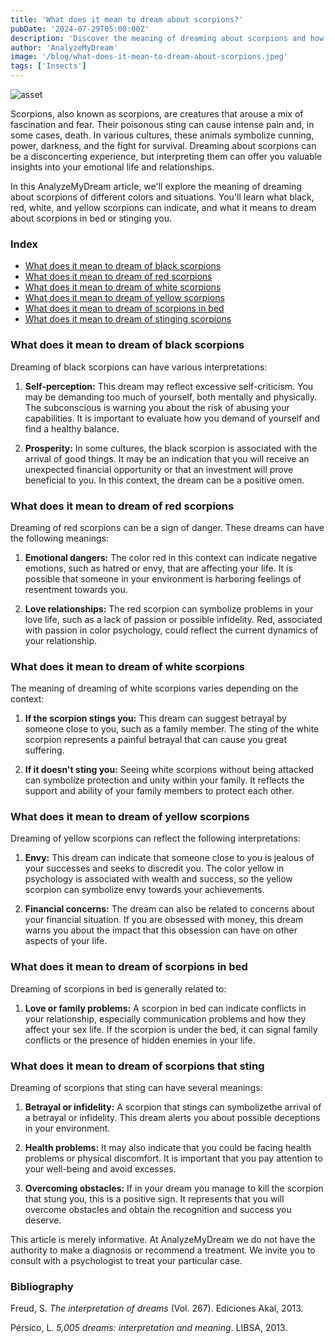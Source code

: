 ```yaml
---
title: 'What does it mean to dream about scorpions?'
pubDate: '2024-07-29T05:00:00Z'
description: 'Discover the meaning of dreaming about scorpions and how these dreams can reflect your emotions, concerns, and personal relationships.'
author: 'AnalyzeMyDream'
image: '/blog/what-does-it-mean-to-dream-about-scorpions.jpeg'
tags: ['Insects']
---
```


![asset](/blog/what-does-it-mean-to-dream-about-scorpions.jpeg)

Scorpions, also known as scorpions, are creatures that arouse a mix of fascination and fear. Their poisonous sting can cause intense pain and, in some cases, death. In various cultures, these animals symbolize cunning, power, darkness, and the fight for survival. Dreaming about scorpions can be a disconcerting experience, but interpreting them can offer you valuable insights into your emotional life and relationships.

In this AnalyzeMyDream article, we'll explore the meaning of dreaming about scorpions of different colors and situations. You'll learn what black, red, white, and yellow scorpions can indicate, and what it means to dream about scorpions in bed or stinging you.

### Index

- [What does it mean to dream of black scorpions](#what-does-it-mean-to-dream-of-black-scorpions)
- [What does it mean to dream of red scorpions](#what-does-it-mean-to-dream-of-red-scorpions)
- [What does it mean to dream of white scorpions](#what-does-it-mean-to-dream-of-white-scorpions)
- [What does it mean to dream of yellow scorpions](#what-does-it-mean-to-dream-of-yellow-scorpions)
- [What does it mean to dream of scorpions in bed](#what-does-it-mean-to-dream-of-scorpions-in-bed)
- [What does it mean to dream of stinging scorpions](#what-does-it-mean-to-dream-of-stinging-scorpions)

### What does it mean to dream of black scorpions

Dreaming of black scorpions can have various interpretations:

1. **Self-perception:** This dream may reflect excessive self-criticism. You may be demanding too much of yourself, both mentally and physically. The subconscious is warning you about the risk of abusing your capabilities. It is important to evaluate how you demand of yourself and find a healthy balance.

2. **Prosperity:** In some cultures, the black scorpion is associated with the arrival of good things. It may be an indication that you will receive an unexpected financial opportunity or that an investment will prove beneficial to you. In this context, the dream can be a positive omen.

### What does it mean to dream of red scorpions

Dreaming of red scorpions can be a sign of danger. These dreams can have the following meanings:

1. **Emotional dangers:** The color red in this context can indicate negative emotions, such as hatred or envy, that are affecting your life. It is possible that someone in your environment is harboring feelings of resentment towards you.

2. **Love relationships:** The red scorpion can symbolize problems in your love life, such as a lack of passion or possible infidelity. Red, associated with passion in color psychology, could reflect the current dynamics of your relationship.

### What does it mean to dream of white scorpions

The meaning of dreaming of white scorpions varies depending on the context:

1. **If the scorpion stings you:** This dream can suggest betrayal by someone close to you, such as a family member. The sting of the white scorpion represents a painful betrayal that can cause you great suffering.

2. **If it doesn't sting you:** Seeing white scorpions without being attacked can symbolize protection and unity within your family. It reflects the support and ability of your family members to protect each other.

### What does it mean to dream of yellow scorpions

Dreaming of yellow scorpions can reflect the following interpretations:

1. **Envy:** This dream can indicate that someone close to you is jealous of your successes and seeks to discredit you. The color yellow in psychology is associated with wealth and success, so the yellow scorpion can symbolize envy towards your achievements.

2. **Financial concerns:** The dream can also be related to concerns about your financial situation. If you are obsessed with money, this dream warns you about the impact that this obsession can have on other aspects of your life.

### What does it mean to dream of scorpions in bed

Dreaming of scorpions in bed is generally related to:

1. **Love or family problems:** A scorpion in bed can indicate conflicts in your relationship, especially communication problems and how they affect your sex life. If the scorpion is under the bed, it can signal family conflicts or the presence of hidden enemies in your life.

### What does it mean to dream of scorpions that sting

Dreaming of scorpions that sting can have several meanings:

1. **Betrayal or infidelity:** A scorpion that stings can symbolizethe arrival of a betrayal or infidelity. This dream alerts you about possible deceptions in your environment.

2. **Health problems:** It may also indicate that you could be facing health problems or physical discomfort. It is important that you pay attention to your well-being and avoid excesses.

3. **Overcoming obstacles:** If in your dream you manage to kill the scorpion that stung you, this is a positive sign. It represents that you will overcome obstacles and obtain the recognition and success you deserve.

This article is merely informative. At AnalyzeMyDream we do not have the authority to make a diagnosis or recommend a treatment. We invite you to consult with a psychologist to treat your particular case.

### Bibliography

Freud, S. *The interpretation of dreams* (Vol. 267). Ediciones Akal, 2013.

Pérsico, L. *5,005 dreams: interpretation and meaning*. LIBSA, 2013.